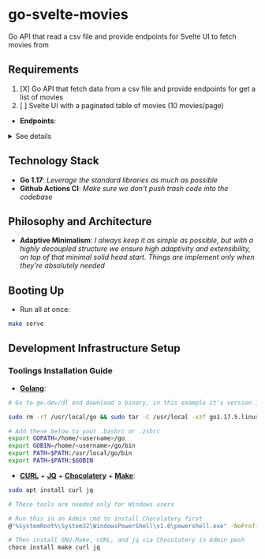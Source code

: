 # go-svelte-movies

Go API that read a csv file and provide endpoints for Svelte UI to fetch movies from

## Requirements

1. [X] Go API that fetch data from a csv file and provide endpoints for get a list of movies
2. [ ] Svelte UI with a paginated table of movies (10 movies/page)

- **Endpoints**:

<details>
	<summary>See details</summary>

```bash
# See Booting Up running instructions in the section below first, and then:

# Rqm1: Go API that fetch data from a csv file and provide endpoints for get a list of movies

curl 'http://localhost:3000/movies?page_id=1&page_size=10' | jq
# Should return
[
  {
    "Film": "Film",
    "Genre": "Genre",
    "LeadStudio": "Lead Studio",
    "AudienceScorePercentage": "Audience score %",
    "Profitability": "Profitability",
    "RottenTomatoesPercentage": "Rotten Tomatoes %",
    "WorldwideGross": "Worldwide Gross",
    "Year": "Year"
  },
  {
    "Film": "Zack and Miri Make a Porno",
    "Genre": "Romance",
    "LeadStudio": "The Weinstein Company",
    "AudienceScorePercentage": "70",
    "Profitability": "1.747541667",
    "RottenTomatoesPercentage": "64",
    "WorldwideGross": "$41.94 ",
    "Year": "2008"
  },
  {
    "Film": "Youth in Revolt",
    "Genre": "Comedy",
    "LeadStudio": "The Weinstein Company",
    "AudienceScorePercentage": "52",
    "Profitability": "1.09",
    "RottenTomatoesPercentage": "68",
    "WorldwideGross": "$19.62 ",
    "Year": "2010"
  },
  {
    "Film": "You Will Meet a Tall Dark Stranger",
    "Genre": "Comedy",
    "LeadStudio": "Independent",
    "AudienceScorePercentage": "35",
    "Profitability": "1.211818182",
    "RottenTomatoesPercentage": "43",
    "WorldwideGross": "$26.66 ",
    "Year": "2010"
  },
  {
    "Film": "When in Rome",
    "Genre": "Comedy",
    "LeadStudio": "Disney",
    "AudienceScorePercentage": "44",
    "Profitability": "0",
    "RottenTomatoesPercentage": "15",
    "WorldwideGross": "$43.04 ",
    "Year": "2010"
  },
  {
    "Film": "What Happens in Vegas",
    "Genre": "Comedy",
    "LeadStudio": "Fox",
    "AudienceScorePercentage": "72",
    "Profitability": "6.267647029",
    "RottenTomatoesPercentage": "28",
    "WorldwideGross": "$219.37 ",
    "Year": "2008"
  },
  {
    "Film": "Water For Elephants",
    "Genre": "Drama",
    "LeadStudio": "20th Century Fox",
    "AudienceScorePercentage": "72",
    "Profitability": "3.081421053",
    "RottenTomatoesPercentage": "60",
    "WorldwideGross": "$117.09 ",
    "Year": "2011"
  },
  {
    "Film": "WALL-E",
    "Genre": "Animation",
    "LeadStudio": "Disney",
    "AudienceScorePercentage": "89",
    "Profitability": "2.896019067",
    "RottenTomatoesPercentage": "96",
    "WorldwideGross": "$521.28 ",
    "Year": "2008"
  },
  {
    "Film": "Waitress",
    "Genre": "Romance",
    "LeadStudio": "Independent",
    "AudienceScorePercentage": "67",
    "Profitability": "11.0897415",
    "RottenTomatoesPercentage": "89",
    "WorldwideGross": "$22.18 ",
    "Year": "2007"
  },
  {
    "Film": "Waiting For Forever",
    "Genre": "Romance",
    "LeadStudio": "Independent",
    "AudienceScorePercentage": "53",
    "Profitability": "0.005",
    "RottenTomatoesPercentage": "6",
    "WorldwideGross": "$0.03 ",
    "Year": "2011"
  }
]

curl 'http://localhost:3000/movies?page_id=2&page_size=10' | jq
# Should return
[
  {
    "Film": "Valentine's Day",
    "Genre": "Comedy",
    "LeadStudio": "Warner Bros.",
    "AudienceScorePercentage": "54",
    "Profitability": "4.184038462",
    "RottenTomatoesPercentage": "17",
    "WorldwideGross": "$217.57 ",
    "Year": "2010"
  },
  {
    "Film": "Tyler Perry's Why Did I get Married",
    "Genre": "Romance",
    "LeadStudio": "Independent",
    "AudienceScorePercentage": "47",
    "Profitability": "3.7241924",
    "RottenTomatoesPercentage": "46",
    "WorldwideGross": "$55.86 ",
    "Year": "2007"
  },
  {
    "Film": "Twilight: Breaking Dawn",
    "Genre": "Romance",
    "LeadStudio": "Independent",
    "AudienceScorePercentage": "68",
    "Profitability": "6.383363636",
    "RottenTomatoesPercentage": "26",
    "WorldwideGross": "$702.17 ",
    "Year": "2011"
  },
  {
    "Film": "Twilight",
    "Genre": "Romance",
    "LeadStudio": "Summit",
    "AudienceScorePercentage": "82",
    "Profitability": "10.18002703",
    "RottenTomatoesPercentage": "49",
    "WorldwideGross": "$376.66 ",
    "Year": "2008"
  },
  {
    "Film": "The Ugly Truth",
    "Genre": "Comedy",
    "LeadStudio": "Independent",
    "AudienceScorePercentage": "68",
    "Profitability": "5.402631579",
    "RottenTomatoesPercentage": "14",
    "WorldwideGross": "$205.30 ",
    "Year": "2009"
  },
  {
    "Film": "The Twilight Saga: New Moon",
    "Genre": "Drama",
    "LeadStudio": "Summit",
    "AudienceScorePercentage": "78",
    "Profitability": "14.1964",
    "RottenTomatoesPercentage": "27",
    "WorldwideGross": "$709.82 ",
    "Year": "2009"
  },
  {
    "Film": "The Time Traveler's Wife",
    "Genre": "Drama",
    "LeadStudio": "Paramount",
    "AudienceScorePercentage": "65",
    "Profitability": "2.598205128",
    "RottenTomatoesPercentage": "38",
    "WorldwideGross": "$101.33 ",
    "Year": "2009"
  },
  {
    "Film": "The Proposal",
    "Genre": "Comedy",
    "LeadStudio": "Disney",
    "AudienceScorePercentage": "74",
    "Profitability": "7.8675",
    "RottenTomatoesPercentage": "43",
    "WorldwideGross": "$314.70 ",
    "Year": "2009"
  },
  {
    "Film": "The Invention of Lying",
    "Genre": "Comedy",
    "LeadStudio": "Warner Bros.",
    "AudienceScorePercentage": "47",
    "Profitability": "1.751351351",
    "RottenTomatoesPercentage": "56",
    "WorldwideGross": "$32.40 ",
    "Year": "2009"
  },
  {
    "Film": "The Heartbreak Kid",
    "Genre": "Comedy",
    "LeadStudio": "Paramount",
    "AudienceScorePercentage": "41",
    "Profitability": "2.129444167",
    "RottenTomatoesPercentage": "30",
    "WorldwideGross": "$127.77 ",
    "Year": "2007"
  }
]
```

</details>

## Technology Stack

- **Go 1.17**: *Leverage the standard libraries as much as possible*
- **Github Actions CI**: *Make sure we don't push trash code into the codebase*

## Philosophy and Architecture

- **Adaptive Minimalism**: *I always keep it as simple as possible, but with a highly decoupled structure we ensure high adaptivity and extensibility, on top of that minimal solid head start. Things are implement only when they're absolutely needed*

## Booting Up

- Run all at once:

```bash
make serve
```

## Development Infrastructure Setup

### Toolings Installation Guide

- [**Golang**](https://go.dev/doc/install):

```bash
# Go to go.dev/dl and download a binary, in this example it's version 1.17.5

sudo rm -rf /usr/local/go && sudo tar -C /usr/local -xzf go1.17.5.linux-amd64.tar.gz

# Add these below to your .bashrc or .zshrc
export GOPATH=/home/<username>/go
export GOBIN=/home/<username>/go/bin
export PATH=$PATH:/usr/local/go/bin
export PATH=$PATH:$GOBIN
```

- [**CURL**](https://curl.se/download.html) + [**JQ**](https://stedolan.github.io/jq/) + [**Chocolatery**](https://docs.chocolatey.org/en-us/choco/setup) + [**Make**](https://community.chocolatey.org/packages/make):

```bash
sudo apt install curl jq

# These tools are needed only for Windows users

# Run this in an Admin cmd to install Chocolatery first
@"%SystemRoot%\System32\WindowsPowerShell\v1.0\powershell.exe" -NoProfile -InputFormat None -ExecutionPolicy Bypass -Command "[System.Net.ServicePointManager]::SecurityProtocol = 3072; iex ((New-Object System.Net.WebClient).DownloadString('https://community.chocolatey.org/install.ps1'))" && SET "PATH=%PATH%;%ALLUSERSPROFILE%\chocolatey\bin"

# Then install GNU-Make, cURL, and jq via Chocolatery in Admin pwsh
choco install make curl jq
```
